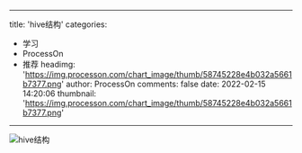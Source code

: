 
---
title: 'hive结构'
categories: 
 - 学习
 - ProcessOn
 - 推荐
headimg: 'https://img.processon.com/chart_image/thumb/58745228e4b032a5661b7377.png'
author: ProcessOn
comments: false
date: 2022-02-15 14:20:06
thumbnail: 'https://img.processon.com/chart_image/thumb/58745228e4b032a5661b7377.png'
---

<div>   
<img class="thumb" alt="hive结构" src="https://img.processon.com/chart_image/thumb/58745228e4b032a5661b7377.png" referrerpolicy="no-referrer">
<p></p>  
</div>
            
